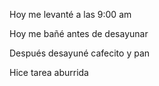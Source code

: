 Hoy me levanté a las 9:00 am

Hoy me bañé antes de desayunar

Después desayuné cafecito y pan

Hice tarea aburrida
